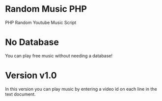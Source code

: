 # Random Music PHP
PHP Random Youtube Music Script

# No Database
You can play free music without needing a database!

# Version v1.0
In this version you can play music by entering a video id on each line in the text document.
